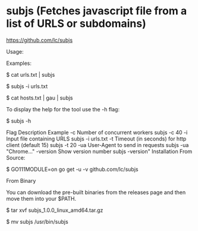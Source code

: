 # subjs (Fetches javascript file from a list of URLS or subdomains)

https://github.com/lc/subjs


Usage:

Examples:

$ cat urls.txt | subjs 

$ subjs -i urls.txt

$ cat hosts.txt | gau | subjs


To display the help for the tool use the -h flag:

$ subjs -h

Flag 	Description 	Example
-c 	Number of concurrent workers 	subjs -c 40
-i 	Input file containing URLS 	subjs -i urls.txt
-t 	Timeout (in seconds) for http client (default 15) 	subjs -t 20
-ua 	User-Agent to send in requests 	subjs -ua "Chrome..."
-version 	Show version number 	subjs -version"
Installation
From Source:

$ GO111MODULE=on go get -u -v github.com/lc/subjs


From Binary

You can download the pre-built binaries from the releases page and then move them into your $PATH.

$ tar xvf subjs_1.0.0_linux_amd64.tar.gz

$ mv subjs /usr/bin/subjs

